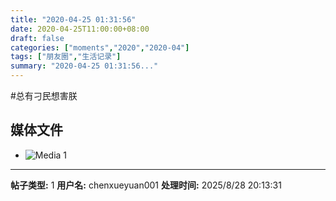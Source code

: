 ```yaml
---
title: "2020-04-25 01:31:56"
date: 2020-04-25T11:00:00+08:00
draft: false
categories: ["moments","2020","2020-04"]
tags: ["朋友圈","生活记录"]
summary: "2020-04-25 01:31:56..."
---
```


#总有刁民想害朕

## 媒体文件

- ![Media 1](/Moments/photos/2020-04-25/202004250131560.jpg)

---

**帖子类型:** 1
**用户名:** chenxueyuan001
**处理时间:** 2025/8/28 20:13:31